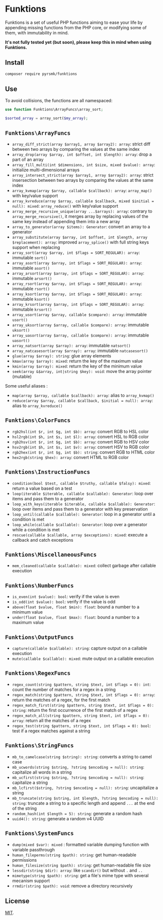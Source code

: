 # Funktions

Funktions is a set of useful PHP functions aiming to ease your life by appending missing functions from the PHP core, or modifying some of them, with immutability in mind.

__It's not fully tested yet (but soon), please keep this in mind when using Funktions.__

## Install

```sh
composer require pyrsmk/funktions
```

## Use

To avoid collisions, the functions are all namespaced:

```php
use function Funktions\ArrayFuncs\array_sort;

$sorted_array = array_sort($my_array);
```

## `Funktions\ArrayFuncs`

- `array_diff_strict(array $array1, array $array2): array`: strict diff between two arrays by comparing the values at the same index
- `array_drop(array $array, int $offset, int $length): array`: drop a part of an array
- `array_fill_multi(int $dimensions, int $size, mixed $value): array`: initialize multi-dimensional arrays
- `array_intersect_strict(array $array1, array $array2): array`: strict insersection between two arrays by comparing the values at the same index
- `array_kvmap(array $array, callable $callback): array`: `array_map()` with key/value support
- `array_kvreduce(array $array, callable $callback, mixed $initial = null): mixed`: `array_reduce()` with key/value support
- `array_merge_recursive_unique(array ...$arrays): array`: contrary to `array_merge_recursive()`, it merges array by replacing values of the same key instead of appending them into a new array
- `array_to_generator(array $items): Generator`: convert an array to a generator
- `array_substitute(array $array, int $offset, int $length, array $replacement): array`: improved `array_splice()` with full string keys support when replacing
- `array_sort(array $array, int $flags = SORT_REGULAR): array`: immutable `sort()`
- `array_asort(array $array, int $flags = SORT_REGULAR): array`: immutable `asort()`
- `array_arsort(array $array, int $flags = SORT_REGULAR): array`: immutable `arsort()`
- `array_rsort(array $array, int $flags = SORT_REGULAR): array`: immutable `rsort()`
- `array_ksort(array $array, int $flags = SORT_REGULAR): array`: immutable `ksort()`
- `array_krsort(array $array, int $flags = SORT_REGULAR): array`: immutable `krsort()`
- `array_usort(array $array, callable $compare): array`: immutable `usort()`
- `array_uksort(array $array, callable $compare): array`: immutable `uksort()`
- `array_uasort(array $array, callable $compare): array`: immutable `uasort()`
- `array_natsort(array $array): array`: immutable `natsort()`
- `array_natcasesort(array $array): array`: immutable `natcasesort()`
- `glue(array $array): string`: glue array elements
- `kmax(array $array): mixed`: return the key of the maximum value
- `kmin(array $array): mixed`: return the key of the minimum value
- `seek(array &$array, int|string $key): void`: move the array pointer (mutable)

Some useful aliases :

- `map(array $array, callable $callback): array`: alias to `array_kvmap()`
- `reduce(array $array, callable $callback, $initial = null): array`: alias to `array_kvreduce()`

## `Funktions\ColorFuncs`

- `rgb2hsl(int $r, int $g, int $b): array`: convert RGB to HSL color
- `hsl2rgb(int $h, int $s, int $l): array`: convert HSL to RGB color
- `rgb2hsv(int $r, int $g, int $b): array`: convert RGB to HSV color
- `hsv2rgb(int $h, int $s, int $v): array`: convert HSV to RGB color
- `rgb2hex(int $r, int $g, int $b): string`: convert RGB to HTML color
- `hex2rgb(string $hex): array`: convert HTML to RGB color

## `Funktions\InstructionFuncs`

- `condition(bool $test, callable $truthy, callable $falsy): mixed`: return a value based on a test
- `loop(iterable $iterable, callable $callable): Generator`: loop over items and pass them to a generator
- `loop_with_keys(iterable $iterable, callable $callable): Generator`: loop over items and pass them to a generator with key preservation
- `loop_until(callable $callable): Generator`: loop in a generator until a condition is met
- `loop_while(callable $callable): Generator`: loop over a generator while a condition is met
- `rescue(callable $callable, array $exceptions): mixed`: execute a callback and catch exceptions

## `Funktions\MiscellaneousFuncs`

- `mem_cleaned(callable $callable): mixed`: collect garbage after callable execution

## `Funktions\NumberFuncs`

- `is_even(int $value): bool`: verify if the value is even
- `is_odd(int $value): bool`: verify if the value is odd
- `above(float $value, float $min): float`: bound a number to a minimum value
- `under(float $value, float $max): float`: bound a number to a maximum value

## `Funktions\OutputFuncs`

- `capture(callable $callable): string`: capture output on a callable execution
- `mute(callable $callable): mixed`: mute output on a callable execution

## `Funktions\RegexFuncs`

- `regex_count(string $pattern, string $text, int $flags = 0): int`: count the number of matches for a regex in a string
- `regex_match(string $pattern, string $text, int $flags = 0): array`: return the matches of a regex, for the first match
- `regex_match_first(string $pattern, string $text, int $flags = 0): string`: return the first occurrence of the first match of a regex
- `regex_match_all(string $pattern, string $text, int $flags = 0): array`: return all the matches of a regex
- `regex_test(string $pattern, string $text, int $flags = 0): bool`: test if a regex matches against a string

## `Funktions\StringFuncs`

- `mb_to_camelcase(string $string): string`: converts a string to camel case
- `mb_ucwords(string $string, ?string $encoding = null): string`: capitalize all words in a string
- `mb_ucfirst(string $string, ?string $encoding = null): string`: capitalize a string
- `mb_lcfirst($string, ?string $encoding = null): string`: uncapitalize a string
- `mb_truncate(string $string, int $length, ?string $encoding = null): string`: truncate a string to a specific length and append `...` at the end of the string
- `random_hash(int $length = 5): string`: generate a random hash
- `uuid4(): string`: generate a random v4 UUID

## `Funktions\SystemFuncs`

- `dump(mixed $var): mixed` : formatted variable dumping function with variable passthrough
- `human_fileperms(string $path): string`: get human-readable permissions
- `human_filesize(string $path): string`: get human-readable file size
- `lessdir(string $dir): array`: like `scandir()` but without `.` and `..`
- `mimetype(string $path): string`: get a file's mime type with several mecanism support
- `rrmdir(string $path): void`: remove a directory recursively

## License

[MIT](http://dreamysource.mit-license.org).

